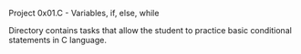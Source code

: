 Project 0x01.C - Variables, if, else, while

Directory contains tasks that allow the student to practice basic conditional statements in C language.
